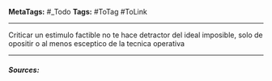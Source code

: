 **MetaTags:** #_Todo
**Tags:** #ToTag #ToLink 
- - -
Criticar un estimulo factible no te hace detractor del ideal imposible, solo de opositir o al menos esceptico de la tecnica operativa


- - - 
#### ***Sources:***